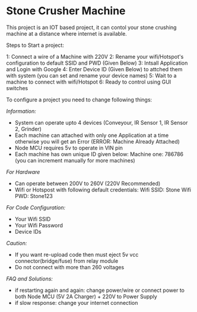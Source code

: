# Stone Crusher Machine

This project is an IOT based project, it can contol your stone crushing machine at a distance where internet is available.

Steps to Start a project:

1: Connect a wire of a Machine with 220V
2: Rename your wifi/Hotspot's configuration to default SSID and PWD (Given Below)
3: Intsall Application and Login with Google
4: Enter Device ID (Given Below) to attched them with system (you can set and rename your device names)
5: Wait to a machine to connect with wifi/Hotspot
6: Ready to control using GUI switches


To configure a project you need to change following things:

*Information:*
- System can operate upto 4 devices (Conveyour, IR Sensor 1, IR Sensor 2, Grinder)
- Each machine can attached with only one Application at a time otherwise you will get an Error (ERROR: Machine Already Attached)
- Node MCU requires 5v to operate in VIN pin
- Each machine has own unique ID given below:
  Machine one: 786786 (you can increment manually for more machines)


*For Hardware*
- Can operate between 200V to 260V (220V Recommended)
- Wifi or Hotspost with following default credentials:
  Wifi SSID: Stone
  Wifi PWD: Stone123
  
 
 *For Code Configuration:*
- Your Wifi SSID
- Your Wifi Password
- Device IDs


*Caution:*
- If you want re-upload code then must eject 5v vcc connector(bridge/fuse) from relay module
- Do not connect with more than 260 voltages

*FAQ and Solutions:*
- if restarting again and again: change power/wire or connect power to both Node MCU (5V 2A Charger) + 220V to Power Supply  
- if slow response: change your internet connection

